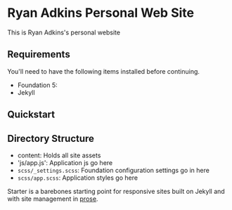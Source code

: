# Ryan Adkins Personal Web Site

This is Ryan Adkins's personal website

## Requirements

You'll need to have the following items installed before continuing.

* Foundation 5:
* Jekyll

## Quickstart

## Directory Structure

* content: Holds all site assets
* 'js/app.js': Application js go here
* `scss/_settings.scss`: Foundation configuration settings go in here
* `scss/app.scss`: Application styles go here

Starter is a barebones starting point for responsive sites built on Jekyll and with
site management in [prose](http://prose.io).
